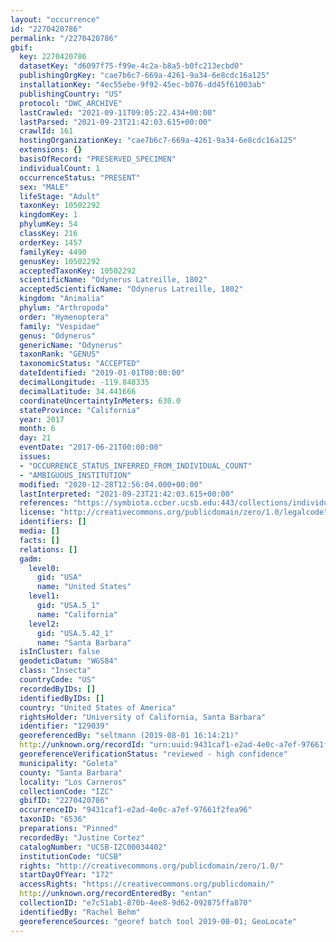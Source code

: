 ```yaml
---
layout: "occurrence"
id: "2270420786"
permalink: "/2270420786"
gbif:
  key: 2270420786
  datasetKey: "d6097f75-f99e-4c2a-b8a5-b0fc213ecbd0"
  publishingOrgKey: "cae7b6c7-669a-4261-9a34-6e8cdc16a125"
  installationKey: "4ec55ebe-9f92-45ec-b076-dd45f61003ab"
  publishingCountry: "US"
  protocol: "DWC_ARCHIVE"
  lastCrawled: "2021-09-11T09:05:22.434+00:00"
  lastParsed: "2021-09-23T21:42:03.615+00:00"
  crawlId: 161
  hostingOrganizationKey: "cae7b6c7-669a-4261-9a34-6e8cdc16a125"
  extensions: {}
  basisOfRecord: "PRESERVED_SPECIMEN"
  individualCount: 1
  occurrenceStatus: "PRESENT"
  sex: "MALE"
  lifeStage: "Adult"
  taxonKey: 10502292
  kingdomKey: 1
  phylumKey: 54
  classKey: 216
  orderKey: 1457
  familyKey: 4490
  genusKey: 10502292
  acceptedTaxonKey: 10502292
  scientificName: "Odynerus Latreille, 1802"
  acceptedScientificName: "Odynerus Latreille, 1802"
  kingdom: "Animalia"
  phylum: "Arthropoda"
  order: "Hymenoptera"
  family: "Vespidae"
  genus: "Odynerus"
  genericName: "Odynerus"
  taxonRank: "GENUS"
  taxonomicStatus: "ACCEPTED"
  dateIdentified: "2019-01-01T00:00:00"
  decimalLongitude: -119.848335
  decimalLatitude: 34.441666
  coordinateUncertaintyInMeters: 630.0
  stateProvince: "California"
  year: 2017
  month: 6
  day: 21
  eventDate: "2017-06-21T00:00:00"
  issues:
  - "OCCURRENCE_STATUS_INFERRED_FROM_INDIVIDUAL_COUNT"
  - "AMBIGUOUS_INSTITUTION"
  modified: "2020-12-28T12:56:04.000+00:00"
  lastInterpreted: "2021-09-23T21:42:03.615+00:00"
  references: "https://symbiota.ccber.ucsb.edu:443/collections/individual/index.php?occid=129039"
  license: "http://creativecommons.org/publicdomain/zero/1.0/legalcode"
  identifiers: []
  media: []
  facts: []
  relations: []
  gadm:
    level0:
      gid: "USA"
      name: "United States"
    level1:
      gid: "USA.5_1"
      name: "California"
    level2:
      gid: "USA.5.42_1"
      name: "Santa Barbara"
  isInCluster: false
  geodeticDatum: "WGS84"
  class: "Insecta"
  countryCode: "US"
  recordedByIDs: []
  identifiedByIDs: []
  country: "United States of America"
  rightsHolder: "University of California, Santa Barbara"
  identifier: "129039"
  georeferencedBy: "seltmann (2019-08-01 16:14:21)"
  http://unknown.org/recordId: "urn:uuid:9431caf1-e2ad-4e0c-a7ef-97661f2fea96"
  georeferenceVerificationStatus: "reviewed - high confidence"
  municipality: "Goleta"
  county: "Santa Barbara"
  locality: "Los Carneros"
  collectionCode: "IZC"
  gbifID: "2270420786"
  occurrenceID: "9431caf1-e2ad-4e0c-a7ef-97661f2fea96"
  taxonID: "6536"
  preparations: "Pinned"
  recordedBy: "Justine Cortez"
  catalogNumber: "UCSB-IZC00034402"
  institutionCode: "UCSB"
  rights: "http://creativecommons.org/publicdomain/zero/1.0/"
  startDayOfYear: "172"
  accessRights: "https://creativecommons.org/publicdomain/"
  http://unknown.org/recordEnteredBy: "entan"
  collectionID: "e7c51ab1-870b-4ee8-9d62-092875ffa870"
  identifiedBy: "Rachel Behm"
  georeferenceSources: "georef batch tool 2019-08-01; GeoLocate"
---
```


